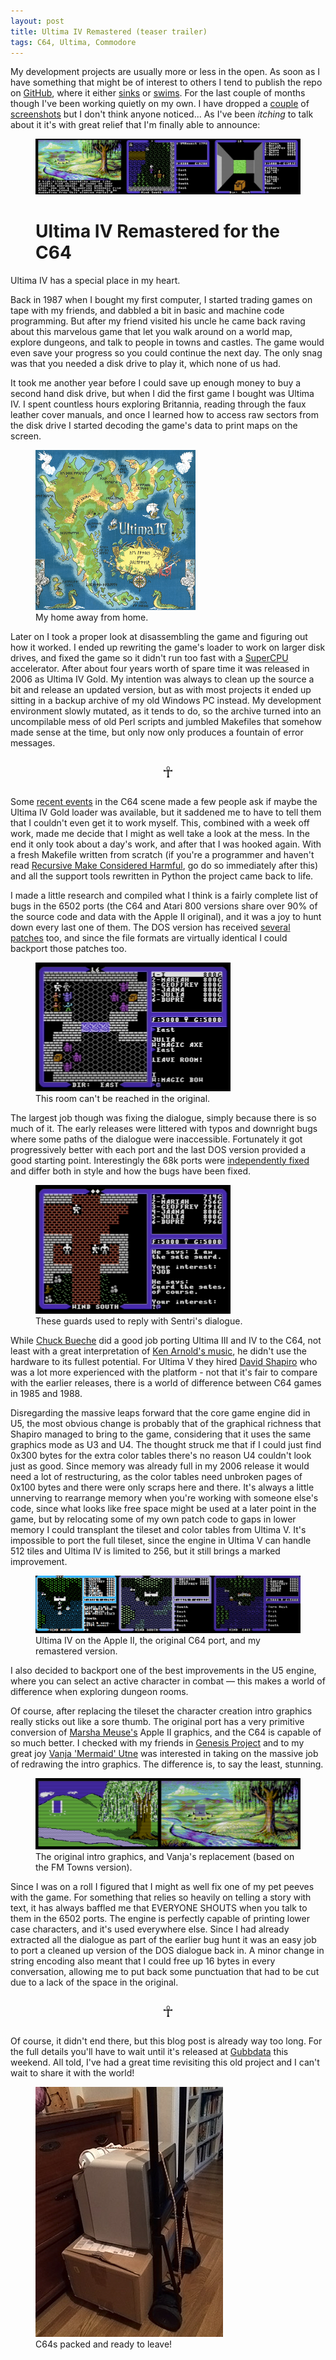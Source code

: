 ```yaml
---
layout: post
title: Ultima IV Remastered (teaser trailer)
tags: C64, Ultima, Commodore
---
```



My development projects are usually more or less in the open. As soon as I have something that might be of interest to others I tend to publish the repo on [GitHub](https://github.com/MagerValp), where it either [sinks](https://github.com/MagerValp/NewLogLines) or [swims](https://github.com/MagerValp/AutoDMG). For the last couple of months though I've been working quietly on my own. I have dropped a [couple](https://twitter.com/MagerValp/status/580331352110837760) of [screenshots](http://www.amibay.com/showthread.php?70120-UK1541-user-feedback&p=675660&viewfull=1#post675660) but I don't think anyone noticed... As I've been <em>itching</em> to talk about it it's with great relief that I'm finally able to announce:


<figure>
    <a href="/images/u4-remastered-trinity-large.png"><img src="/images/u4-remastered-trinity-large.png" alt="Ultima IV Remastered"></a>
    <h1>Ultima IV Remastered for the C64</h1>
</figure>


Ultima IV has a special place in my heart. 

Back in 1987 when I bought my first computer, I started trading games on tape with my friends, and dabbled a bit in basic and machine code programming. But after my friend visited his uncle he came back raving about this marvelous game that let you walk around on a world map, explore dungeons, and talk to people in towns and castles. The game would even save your progress so you could continue the next day. The only snag was that you needed a disk drive to play it, which none of us had.

It took me another year before I could save up enough money to buy a second hand disk drive, but when I did the first game I bought was Ultima IV. I spent countless hours exploring Britannia, reading through the faux leather cover manuals, and once I learned how to access raw sectors from the disk drive I started decoding the game's data to print maps on the screen.


<figure>
    <img src="/images/u4-map.png" alt="Ultima IV Map" width="256" height="256">
    <figcaption>My home away from home.</figcaption>
</figure>


Later on I took a proper look at disassembling the game and figuring out how it worked. I ended up rewriting the game's loader to work on larger disk drives, and fixed the game so it didn't run too fast with a [SuperCPU](http://en.wikipedia.org/wiki/SuperCPU) accelerator. After about four years worth of spare time it was released in 2006 as Ultima IV Gold. My intention was always to clean up the source a bit and release an updated version, but as with most projects it ended up sitting in a backup archive of my old Windows PC instead. My development environment slowly mutated, as it tends to do, so the archive turned into an uncompilable mess of old Perl scripts and jumbled Makefiles that somehow made sense at the time, but only now only produces a fountain of error messages.


<p style="width: 100%; text-align: center; font-size: 24px">&#x2625;</p>


Some [recent events](http://csdb.dk/event/?id=2314) in the C64 scene made a few people ask if maybe the Ultima IV Gold loader was available, but it saddened me to have to tell them that I couldn't even get it to work myself. This, combined with a week off work, made me decide that I might as well take a look at the mess. In the end it only took about a day's work, and after that I was hooked again. With a fresh Makefile written from scratch (if you're a programmer and haven't read [Recursive Make Considered Harmful](https://www.google.se/search?q=recursive+make+considered+harmful), go do so immediately after this) and all the support tools rewritten in Python the project came back to life.

I made a little research and compiled what I think is a fairly complete list of bugs in the 6502 ports (the C64 and Atari 800 versions share over 90% of the source code and data with the Apple II original), and it was a joy to hunt down every last one of them. The DOS version has received [several](http://ultima.wikia.com/wiki/Ultima_IV_Upgrade_Patch) [patches](http://wiki.ultimacodex.com/wiki/U4-Hythloth-L6-Room-7) too, and since the file formats are virtually identical I could backport those patches too.

<figure>
    <a href="/images/u4-hythloth-l6-large.png"><img src="/images/u4-hythloth-l6-large.png" alt="Hythloth level 6" width="312" height="206"></a>
    <figcaption>This room can't be reached in the original.</figcaption>
</figure>



The largest job though was fixing the dialogue, simply because there is so much of it. The early releases were littered with typos and downright bugs where some paths of the dialogue were inaccessible. Fortunately it got progressively better with each port and the last DOS version provided a good starting point. Interestingly the 68k ports were [independently fixed](http://ultima.wikia.com/wiki/Computer_Ports_of_Ultima_IV#The_16-bit_Ports) and differ both in style and how the bugs have been fixed.


<figure>
    <a href="/images/u4-serpents-hold-guard-large.png"><img src="/images/u4-serpents-hold-guard-large.png" alt="Serpent's Hold Guard" width="312" height="206"></a>
    <figcaption>These guards used to reply with Sentri's dialogue.</figcaption>
</figure>


While [Chuck Bueche](http://www.mobygames.com/developer/sheet/view/developerId,4623/) did a good job porting Ultima III and IV to the C64, not least with a great interpretation of [Ken Arnold's music](https://www.youtube.com/watch?v=2aHO6V2s_6s), he didn't use the hardware to its fullest potential. For Ultima V they hired [David Shapiro](http://www.mobygames.com/developer/sheet/view/developerId,491/) who was a lot more experienced with the platform - not that it's fair to compare with the earlier releases, there is a world of difference between C64 games in 1985 and 1988.

Disregarding the massive leaps forward that the core game engine did in U5, the most obvious change is probably that of the graphical richness that Shapiro managed to bring to the game, considering that it uses the same graphics mode as U3 and U4. The thought struck me that if I could just find 0x300 bytes for the extra color tables there's no reason U4 couldn't look just as good. Since memory was already full in my 2006 release it would need a lot of restructuring, as the color tables need unbroken pages of 0x100 bytes and there were only scraps here and there. It's always a little unnerving to rearrange memory when you're working with someone else's code, since what looks like free space might be used at a later point in the game, but by relocating some of my own patch code to gaps in lower memory I could transplant the tileset and color tables from Ultima V. It's impossible to port the full tileset, since the engine in Ultima V can handle 512 tiles and Ultima IV is limited to 256, but it still brings a marked improvement.


<figure>
    <a href="/images/u4-a2-c64-remastered-large.png"><img src="/images/u4-a2-c64-remastered-large.png" alt="Ultima IV for Apple II, C64, Remastered"></a>
    <figcaption>Ultima IV on the Apple II, the original C64 port, and my remastered version.</figcaption>
</figure>


I also decided to backport one of the best improvements in the U5 engine, where you can select an active character in combat &mdash; this makes a world of difference when exploring dungeon rooms.


Of course, after replacing the tileset the character creation intro graphics really sticks out like a sore thumb. The original port has a very primitive conversion of [Marsha Meuse's](http://www.mobygames.com/developer/sheet/view/developerId,11350/) Apple II graphics, and the C64 is capable of so much better. I checked with my friends in [Genesis Project](http://csdb.dk/group/?id=396) and to my great joy [Vanja 'Mermaid' Utne](http://csdb.dk/scener/?id=19) was interested in taking on the massive job of redrawing the intro graphics. The difference is, to say the least, stunning.


<figure>
    <a href="/images/u4-mermaid-intro-large.png"><img src="/images/u4-mermaid-intro-large.png" alt="Intro graphics"></a>
    <figcaption>The original intro graphics, and Vanja's replacement (based on the FM Towns version).</figcaption>
</figure>


Since I was on a roll I figured that I might as well fix one of my pet peeves with the game. For something that relies so heavily on telling a story with text, it has always baffled me that EVERYONE SHOUTS when you talk to them in the 6502 ports. The engine is perfectly capable of printing lower case characters, and it's used everywhere else. Since I had already extracted all the dialogue as part of the earlier bug hunt it was an easy job to port a cleaned up version of the DOS dialogue back in. A minor change in string encoding also meant that I could free up 16 bytes in every conversation, allowing me to put back some punctuation that had to be cut due to a lack of the space in the original.


<p style="width: 100%; text-align: center; font-size: 24px">&#x2625;</p>


Of course, it didn't end there, but this blog post is already way too long. For the full details you'll have to wait until it's released at [Gubbdata](http://csdb.dk/event/?id=2316) this weekend. All told, I've had a great time revisiting this old project and I can't wait to share it with the world!


<figure>
    <img src="/images/u4-packed.jpg" alt="Packed and ready to leave" width="300" height="400">
    <figcaption>C64s packed and ready to leave!</figcaption>
</figure>

